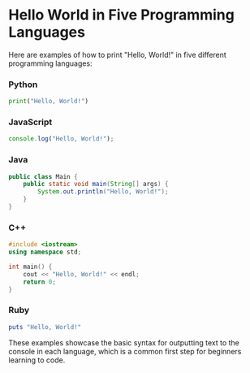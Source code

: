 # Hello World in Five Programming Languages

Here are examples of how to print "Hello, World!" in five different programming languages:

### Python
```python
print("Hello, World!")
```

### JavaScript
```javascript
console.log("Hello, World!");
```

### Java
```java
public class Main {
    public static void main(String[] args) {
        System.out.println("Hello, World!");
    }
}
```

### C++
```cpp
#include <iostream>
using namespace std;

int main() {
    cout << "Hello, World!" << endl;
    return 0;
}
```

### Ruby
```ruby
puts "Hello, World!"
```

These examples showcase the basic syntax for outputting text to the console in each language, which is a common first step for beginners learning to code.

